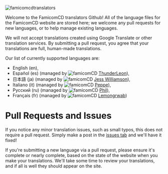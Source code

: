 
![famicomcdtranslators](https://github.com/user-attachments/assets/d52a06bd-b35e-4690-9d1e-c41c8fe98f76)

Welcome to the FamicomCD translators Github! All of the language files for the FamicomCD website are stored here; we welcome any pull requests for new languages, or to help manage existing languages.

We will not accept translations created using Google Translate or other translation services. By submitting a pull request, you agree that your translations are full, human-made translations. 

Our list of currently supported languages are:
- English (en),
- Español (es) (managed by ![famicomCD](https://github.com/ThunderLionForever.png?size=20) [ThunderLeon](https://bsky.app/profile/thunderleon7.bsky.social)),
- 日本語 (ja) (managed by ![famicomCD](https://github.com/JessDoesVids.png?size=20) [Jess Williamson](https://bsky.app/profile/jess.undertaleplus.com)),
- Italiano (it) (managed by ![famicomCD](https://github.com/Peppe021203.png?size=20) [Peppe](https://twitter.com/Peppe021203)),
- Русский (ru) (managed by ![famicomCD](https://github.com/eugenephil.png?size=20) [Phil](https://bsky.app/profile/philmarseille.bsky.social)),
- Français (fr) (managed by ![famicomCD](https://github.com/Lemongrwab.png?size=20) [Lemongrwab](https://github.com/Lemongrwab))


# Pull Requests and Issues

If you notice any minor translation issues, such as small typos, this does not require a pull request. Simply make a post in the [issues tab](https://github.com/FamicomCD/famicomcd-translators/issues) and we'll have it fixed!

If you're submitting a new language via a pull request, please ensure it's complete or nearly complete, based on the state of the website when you make your translations. We'll take some time to review your translations, and if all is well they should appear on the site.

